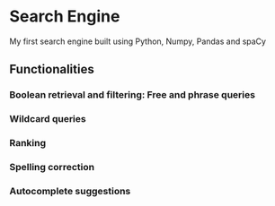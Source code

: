 # Search Engine

My first search engine built using Python, Numpy, Pandas and spaCy

## Functionalities

### Boolean retrieval and filtering: Free and phrase queries

### Wildcard queries

### Ranking

### Spelling correction

### Autocomplete suggestions

